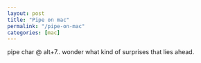```yaml
---
layout: post
title: "Pipe on mac"
permalink: "/pipe-on-mac"
categories: [mac]
---
```


pipe char @ alt+7.. wonder what kind of surprises that lies ahead.
